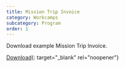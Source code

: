 ```yaml
---
title: Mission Trip Invoice
category: Workcamps
subcategory: Program
order: 1
---
```


Download example Mission Trip Invoice.

[Download](/docs/MissionTripInvoices.pdf){: target="_blank" rel="noopener"}
